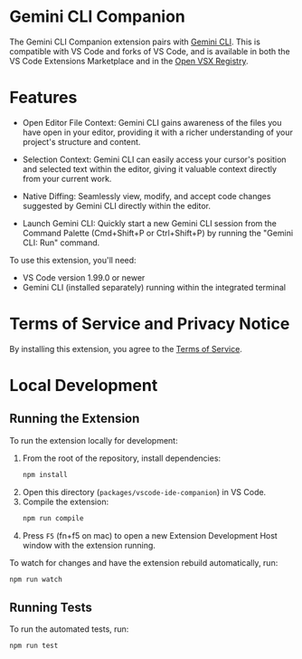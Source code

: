 # Gemini CLI Companion

The Gemini CLI Companion extension pairs with [Gemini CLI](https://github.com/google-gemini/gemini-cli). This is compatible with VS Code and forks of VS Code, and is available in both the VS Code Extensions Marketplace and in the [Open VSX Registry](https://open-vsx.org/extension/Google/gemini-cli-vscode-ide-companion).

# Features

- Open Editor File Context: Gemini CLI gains awareness of the files you have open in your editor, providing it with a richer understanding of your project's structure and content.

- Selection Context: Gemini CLI can easily access your cursor's position and selected text within the editor, giving it valuable context directly from your current work.

- Native Diffing: Seamlessly view, modify, and accept code changes suggested by Gemini CLI directly within the editor.

- Launch Gemini CLI: Quickly start a new Gemini CLI session from the Command Palette (Cmd+Shift+P or Ctrl+Shift+P) by running the "Gemini CLI: Run" command.

To use this extension, you'll need:

- VS Code version 1.99.0 or newer
- Gemini CLI (installed separately) running within the integrated terminal

# Terms of Service and Privacy Notice

By installing this extension, you agree to the [Terms of Service](https://github.com/google-gemini/gemini-cli/blob/main/docs/tos-privacy.md).

# Local Development

## Running the Extension

To run the extension locally for development:

1.  From the root of the repository, install dependencies:
    ```bash
    npm install
    ```
2.  Open this directory (`packages/vscode-ide-companion`) in VS Code.
3.  Compile the extension:
    ```bash
    npm run compile
    ```
4.  Press `F5` (fn+f5 on mac) to open a new Extension Development Host window with the extension running.

To watch for changes and have the extension rebuild automatically, run:

```bash
npm run watch
```

## Running Tests

To run the automated tests, run:

```bash
npm run test
```
